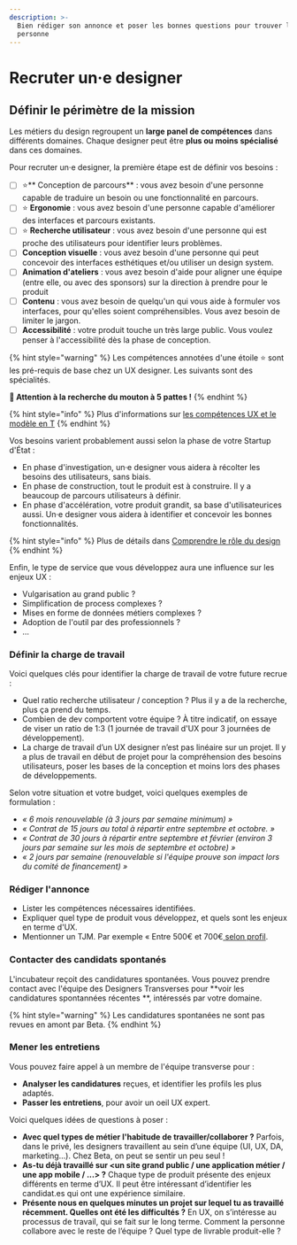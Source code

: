 ```yaml
---
description: >-
  Bien rédiger son annonce et poser les bonnes questions pour trouver la bonne
  personne
---
```


# Recruter un·e designer

## Définir le périmètre de la mission



Les métiers du design regroupent un **large panel de compétences** dans différents domaines. Chaque designer peut être **plus ou moins spécialisé** dans ces domaines.

Pour recruter un·e designer, la première étape est de définir vos besoins :&#x20;

* [ ] ⭐** Conception de parcours** : vous avez besoin d'une personne capable de traduire un besoin ou une fonctionnalité en parcours.
* [ ] ⭐ **Ergonomie** : vous avez besoin d'une personne capable d'améliorer des interfaces et parcours existants.
* [ ] ⭐ **Recherche utilisateur** : vous avez besoin d'une personne qui est proche des utilisateurs pour identifier leurs problèmes.
* [ ] **Conception visuelle** : vous avez besoin d'une personne qui peut concevoir des interfaces esthétiques et/ou utiliser un design system.
* [ ] **Animation d'ateliers** : vous avez besoin d'aide pour aligner une équipe (entre elle, ou avec des sponsors) sur la direction à prendre pour le produit
* [ ] **Contenu** : vous avez besoin de quelqu'un qui vous aide à formuler vos interfaces, pour qu'elles soient compréhensibles. Vous avez besoin de limiter le jargon.
* [ ] **Accessibilité** : votre produit touche un très large public. Vous voulez penser à l'accessibilité dès la phase de conception.

{% hint style="warning" %}
Les compétences annotées d'une étoile ⭐ sont les pré-requis de base chez un UX designer. Les suivants sont des spécialités.&#x20;

**🚨 Attention à la recherche du mouton à 5 pattes !**
{% endhint %}

{% hint style="info" %}
Plus d'informations sur [les compétences UX et le modèle en T](https://blocnotes.iergo.fr/articles/competences-ux-et-modele-en-t/)
{% endhint %}

Vos besoins varient probablement aussi selon la phase de votre Startup d'État :

* En phase d'investigation, un‧e designer vous aidera à récolter les besoins des utilisateurs, sans biais.
* En phase de construction, tout le produit est à construire. Il y a beaucoup de parcours utilisateurs à définir.
* En phase d'accélération, votre produit grandit, sa base d'utilisateurices aussi. Un‧e designer vous aidera à identifier et concevoir les bonnes fonctionnalités.

{% hint style="info" %}
Plus de détails dans [Comprendre le rôle du design](https://app.gitbook.com/@beta-gouv/s/guide-se/design-et-experience-utilisateur/comprendre-le-role-du-design)
{% endhint %}

Enfin, le type de service que vous développez aura une influence sur les enjeux UX :&#x20;

* Vulgarisation au grand public ?
* Simplification de process complexes ?
* Mises en forme de données métiers complexes ?
* Adoption de l'outil par des professionnels ?
* ...

### Définir la charge de travail <a href="docs-internal-guid-28535909-7fff-54be-0deb-5b02958e01f4" id="docs-internal-guid-28535909-7fff-54be-0deb-5b02958e01f4"></a>

Voici quelques clés pour identifier la charge de travail de votre future recrue :

* Quel ratio recherche utilisateur / conception ? Plus il y a de la recherche, plus ça prend du temps.
* Combien de dev comportent votre équipe ? À titre indicatif, on essaye de viser un ratio de 1:3 (1 journée de travail d'UX pour 3 journées de développement).
* La charge de travail d’un UX designer n’est pas linéaire sur un projet. Il y a plus de travail en début de projet pour la compréhension des besoins utilisateurs, poser les bases de la conception et moins lors des phases de développements.

Selon votre situation et votre budget, voici quelques exemples de formulation :

* _« 6 mois renouvelable (à 3 jours par semaine minimum) »_
* _« Contrat de 15 jours au total à répartir entre septembre et octobre. »_
* _« Contrat de 30 jours à répartir entre septembre et février (environ 3 jours par semaine sur les mois de septembre et octobre) »_
* _« 2 jours par semaine (renouvelable si l'équipe prouve son impact lors du comité de financement) »_



### Rédiger l'annonce <a href="docs-internal-guid-d0796aed-7fff-05ea-4900-350f54147ddd" id="docs-internal-guid-d0796aed-7fff-05ea-4900-350f54147ddd"></a>

* Lister les compétences nécessaires identifiées.
* Expliquer quel type de produit vous développez, et quels sont les enjeux en terme d'UX.
* Mentionner un TJM. Par exemple « Entre 500€ et 700€[ selon profil](https://doc.incubateur.net/communaute/travailler-a-beta-gouv/recrutement/remuneration).

### Contacter des candidats spontanés <a href="docs-internal-guid-03ea9015-7fff-718c-31d0-bfae8488a867" id="docs-internal-guid-03ea9015-7fff-718c-31d0-bfae8488a867"></a>

L'incubateur reçoit des candidatures spontanées. Vous pouvez prendre contact avec l'équipe des Designers Transverses pour **voir les candidatures spontannées récentes **, intéressés par votre domaine.

{% hint style="warning" %}
Les candidatures spontanées ne sont pas revues en amont par Beta.&#x20;
{% endhint %}

### Mener les entretiens

Vous pouvez faire appel à un membre de l'équipe transverse pour :&#x20;

* **Analyser les candidatures** reçues, et identifier les profils les plus adaptés.
* **Passer les entretiens**, pour avoir un oeil UX expert.



Voici quelques idées de questions à poser :

* **Avec quel types de métier l'habitude de travailler/collaborer ?** Parfois, dans le privé, les designers travaillent au sein d’une équipe (UI, UX, DA, marketing…). Chez Beta, on peut se sentir un peu seul !
* **As-tu déjà travaillé sur \<un site grand public / une application métier / une app mobile / ...> ?** Chaque type de produit présente des enjeux différents en terme d’UX. Il peut être intéressant d’identifier les candidat.es qui ont une expérience similaire.
* **Présente nous en quelques minutes un projet sur lequel tu as travaillé récemment. Quelles ont été les difficultés ?** En UX, on s’intéresse au processus de travail, qui se fait sur le long terme. Comment la personne collabore avec le reste de l’équipe ? Quel type de livrable produit-elle ?

###







### &#x20;<a href="docs-internal-guid-03ea9015-7fff-718c-31d0-bfae8488a867" id="docs-internal-guid-03ea9015-7fff-718c-31d0-bfae8488a867"></a>

&#x20;
